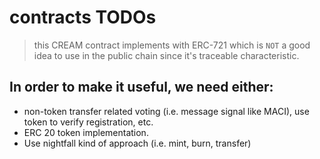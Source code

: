 # contracts TODOs

> this CREAM contract implements with ERC-721 which is `NOT` a good idea to use in the public chain since it's traceable characteristic.

## In order to make it useful, we need either:

* non-token transfer related voting (i.e. message signal like MACI), use token to verify registration, etc.
* ERC 20 token implementation.
* Use nightfall kind of approach (i.e. mint, burn, transfer)
